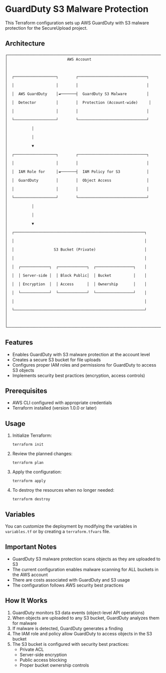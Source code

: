 # GuardDuty S3 Malware Protection

This Terraform configuration sets up AWS GuardDuty with S3 malware protection for the SecureUpload project.

## Architecture

```
┌─────────────────────────────────────────────────────────────────────┐
│                           AWS Account                               │
│                                                                     │
│  ┌───────────────────┐        ┌───────────────────────────────┐     │
│  │                   │        │                               │     │
│  │  AWS GuardDuty    │◄───────┤  GuardDuty S3 Malware         │     │
│  │  Detector         │        │  Protection (Account-wide)     │     │
│  │                   │        │                               │     │
│  └───────────────────┘        └───────────────────────────────┘     │
│           │                                                         │
│           │                                                         │
│           ▼                                                         │
│  ┌───────────────────┐        ┌───────────────────────────────┐     │
│  │                   │        │                               │     │
│  │  IAM Role for     │◄───────┤  IAM Policy for S3            │     │
│  │  GuardDuty        │        │  Object Access                │     │
│  │                   │        │                               │     │
│  └───────────────────┘        └───────────────────────────────┘     │
│           │                                                         │
│           │                                                         │
│           ▼                                                         │
│  ┌───────────────────────────────────────────────────────────┐      │
│  │                                                           │      │
│  │                  S3 Bucket (Private)                      │      │
│  │                                                           │      │
│  │  ┌─────────────┐  ┌─────────────┐  ┌─────────────────┐    │      │
│  │  │ Server-side │  │ Block Public│  │ Bucket          │    │      │
│  │  │ Encryption  │  │ Access      │  │ Ownership       │    │      │
│  │  └─────────────┘  └─────────────┘  └─────────────────┘    │      │
│  │                                                           │      │
│  └───────────────────────────────────────────────────────────┘      │
│                                                                     │
└─────────────────────────────────────────────────────────────────────┘
```

## Features

- Enables GuardDuty with S3 malware protection at the account level
- Creates a secure S3 bucket for file uploads
- Configures proper IAM roles and permissions for GuardDuty to access S3 objects
- Implements security best practices (encryption, access controls)

## Prerequisites

- AWS CLI configured with appropriate credentials
- Terraform installed (version 1.0.0 or later)

## Usage

1. Initialize Terraform:
   ```
   terraform init
   ```

2. Review the planned changes:
   ```
   terraform plan
   ```

3. Apply the configuration:
   ```
   terraform apply
   ```

4. To destroy the resources when no longer needed:
   ```
   terraform destroy
   ```

## Variables

You can customize the deployment by modifying the variables in `variables.tf` or by creating a `terraform.tfvars` file.

## Important Notes

- GuardDuty S3 malware protection scans objects as they are uploaded to S3
- The current configuration enables malware scanning for ALL buckets in the AWS account
- There are costs associated with GuardDuty and S3 usage
- The configuration follows AWS security best practices

## How It Works

1. GuardDuty monitors S3 data events (object-level API operations)
2. When objects are uploaded to any S3 bucket, GuardDuty analyzes them for malware
3. If malware is detected, GuardDuty generates a finding
4. The IAM role and policy allow GuardDuty to access objects in the S3 bucket
5. The S3 bucket is configured with security best practices:
   - Private ACL
   - Server-side encryption
   - Public access blocking
   - Proper bucket ownership controls
